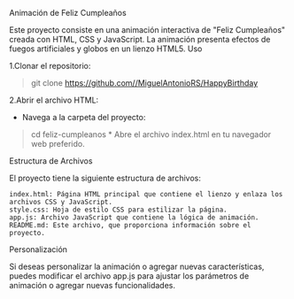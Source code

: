 Animación de Feliz Cumpleaños

Este proyecto consiste en una animación interactiva de "Feliz Cumpleaños" creada con HTML, CSS y JavaScript. La animación presenta efectos de fuegos artificiales y globos en un lienzo HTML5.
Uso

  1.Clonar el repositorio:
>  git clone https://github.com//MiguelAntonioRS/HappyBirthday

  2.Abrir el archivo HTML:
  
  * Navega a la carpeta del proyecto:
>    cd feliz-cumpleanos
       * Abre el archivo index.html en tu navegador web preferido.

Estructura de Archivos

El proyecto tiene la siguiente estructura de archivos:

    index.html: Página HTML principal que contiene el lienzo y enlaza los archivos CSS y JavaScript.
    style.css: Hoja de estilo CSS para estilizar la página.
    app.js: Archivo JavaScript que contiene la lógica de animación.
    README.md: Este archivo, que proporciona información sobre el proyecto.

Personalización

Si deseas personalizar la animación o agregar nuevas características, puedes modificar el archivo app.js para ajustar los parámetros de animación o agregar nuevas funcionalidades.
